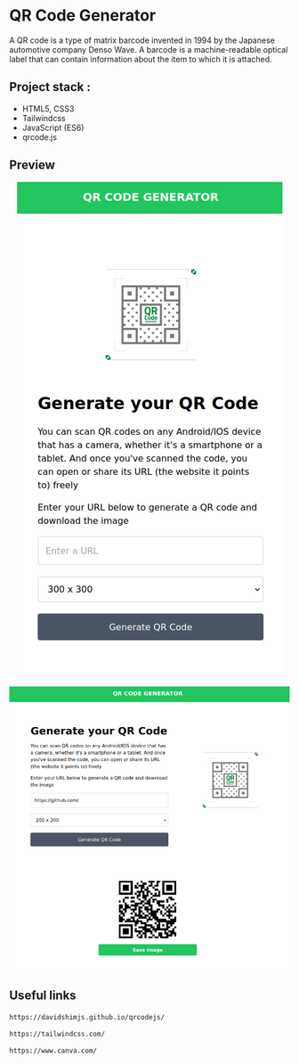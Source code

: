 # QR Code Generator

A QR code is a type of matrix barcode invented in 1994 by the Japanese automotive company Denso Wave. A barcode is a machine-readable optical label that can contain information about the item to which it is attached.

## Project stack :

* HTML5, CSS3
* Tailwindcss
* JavaScript (ES6)
* qrcode.js

## Preview 

<p align="center"><img src="./img/Preview1.png"/></p>
<p align="center"><img src="./img/Preview2.png"/></p>

## Useful links
```
https://davidshimjs.github.io/qrcodejs/
```
```
https://tailwindcss.com/
```
```
https://www.canva.com/
```
